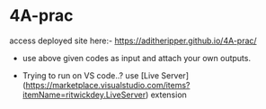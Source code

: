 # 4A-prac

access deployed site here:- https://aditheripper.github.io/4A-prac/

* use above given codes as input and attach your own outputs.

* Trying to run on VS code..? use [Live Server] (https://marketplace.visualstudio.com/items?itemName=ritwickdey.LiveServer) extension 
